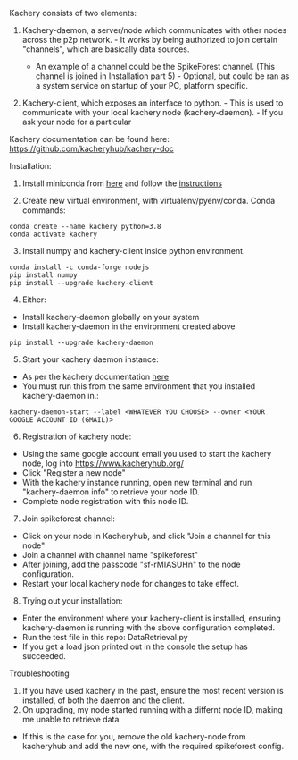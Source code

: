 Kachery consists of two elements:
  1. Kachery-daemon, a server/node which communicates with other nodes across the p2p network. 
    - It works by being authorized to join certain "channels", which are basically data sources.
      - An example of a channel could be the SpikeForest channel. (This channel is joined in Installation part 5)
    - Optional, but could be ran as a system service on startup of your PC, platform specific.

  2. Kachery-client, which exposes an interface to python.
    - This is used to communicate with your local kachery node (kachery-daemon).
    - If you ask your node for a particular 

Kachery documentation can be found here: https://github.com/kacheryhub/kachery-doc

Installation:
1. Install miniconda from [here](https://docs.conda.io/en/latest/miniconda.html) and follow the 
[instructions](https://conda.io/projects/conda/en/latest/user-guide/install/index.html#regular-installation)

2. Create new virtual environment, with virtualenv/pyenv/conda. Conda commands:
```
conda create --name kachery python=3.8
conda activate kachery
```

3. Install numpy and kachery-client inside python environment.

```
conda install -c conda-forge nodejs
pip install numpy
pip install --upgrade kachery-client
```

4. Either:
  - Install kachery-daemon globally on your system
  - Install kachery-daemon in the environment created above

```
pip install --upgrade kachery-daemon
```

5. Start your kachery daemon instance:
  
  - As per the kachery documentation [here](https://github.com/kacheryhub/kachery-doc/blob/main/doc/hostKacheryNode.md#running-the-daemon)
  - You must run this from the same environment that you installed kachery-daemon in.:

```
kachery-daemon-start --label <WHATEVER YOU CHOOSE> --owner <YOUR GOOGLE ACCOUNT ID (GMAIL)>
```
  
6. Registration of kachery node:
  - Using the same google account email you used to start the kachery node, log into https://www.kacheryhub.org/
  - Click "Register a new node"
  - With the kachery instance running, open new terminal and run "kachery-daemon info" to retrieve your node ID.
  - Complete node registration with this node ID.

7. Join spikeforest channel:
  - Click on your node in Kacheryhub, and click "Join a channel for this node"
  - Join a channel with channel name "spikeforest"
  - After joining, add the passcode "sf-rMIASUHn" to the node configuration.
  - Restart your local kachery node for changes to take effect.

8. Trying out your installation:
  - Enter the environment where your kachery-client is installed, ensuring kachery-daemon is running with the above configuration completed.
  - Run the test file in this repo: DataRetrieval.py
  - If you get a load json printed out in the console the setup has succeeded.

Troubleshooting

1. If you have used kachery in the past, ensure the most recent version is installed, of both the daemon and the client.
2. On upgrading, my node started running with a differnt node ID, making me unable to retrieve data.
  - If this is the case for you, remove the old kachery-node from kacheryhub and add the new one, with the required spikeforest config.
